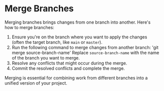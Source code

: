 # Merge Branches

Merging branches brings changes from one branch into another. Here's how to merge branches:

1. Ensure you're on the branch where you want to apply the changes (often the target branch, like `main` or `master`).
2. Run the following command to merge changes from another branch:
'git merge source-branch-name'
Replace `source-branch-name` with the name of the branch you want to merge.
3. Resolve any conflicts that might occur during the merge.
4. Commit the resolved conflicts and complete the merge.

Merging is essential for combining work from different branches into a unified version of your project.



